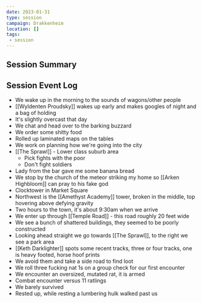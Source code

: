 ```yaml
---
date: 2023-01-31
type: session
campaign: Drakkenheim
location: []
tags:
 - session
---
```


## Session Summary

## Session Event Log

- We wake up in the morning to the sounds of wagons/other people
- [[Wyldenten Proudsky]] wakes up early and makes googles of night and a bag of holding
- It's slightly overcast that day
- We chat and head over to the barking buzzard
- We order some shitty food
- Rolled up laminated maps on the tables
- We work on planning how we're going into the city
- [[The Sprawl]] - Lower class suburb area
	- Pick fights with the poor
	- Don't fight soldiers
- Lady from the bar gave me some banana bread
- We stop by the church of the meteor striking my home so [[Arken Highbloom]] can pray to his fake god
- Clocktower in Market Square
- Northwest is the [[Amethyst Academy]] tower, broken in the middle, top hovering above defying gravity
- Two hours to the town, it's about 9:30am when we arrive
- We enter up through [[Temple Road]] - this road roughly 20 feet wide
- We see a bunch of shattered buildings, they seemed to be poorly constructed
- Looking ahead straight we go towards [[The Sprawl]], to the right we see a park area
- [[Keth Darklighter]] spots some recent tracks, three or four tracks, one is heavy footed,  horse hoof prints
- We avoid them and take a side road to find loot
- We roll three fucking nat 1s on a group check for our first encounter
- We encounter an oversized, mutated rat, it is armed
- Combat encounter versus 11 ratlings
- We barely survived
- Rested up, while resting a lumbering hulk walked past us
